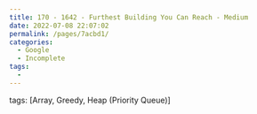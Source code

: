```yaml
---
title: 170 - 1642 - Furthest Building You Can Reach - Medium
date: 2022-07-08 22:07:02
permalink: /pages/7acbd1/
categories:
  - Google
  - Incomplete
tags:
  - 
---
```

tags: [Array, Greedy, Heap (Priority Queue)]